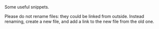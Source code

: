 Some useful snippets.

Please do not rename files: they could be linked from outside. Instead renaming, create a new file, and add a link to the new file from the old one.
